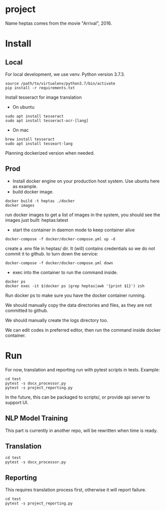 # project
Name heptas comes from the movie "Arrival", 2016. 
# Install
## Local 
For local development, we use venv. Python version 3.7.3.
```
source /path/to/virtualenv/python3.7/bin/activate
pip install -r requirements.txt
```
Install tesseract for image translation
- On ubuntu
```
sudo apt install tesseract
sudo apt install tesseract-ocr-[lang]
```
- On mac
```
brew install tesseract
sudo apt install tesseart-lang
```

Planning dockerized version when needed.


## Prod
* Install docker engine on your production host system. Use ubuntu here as example.
* build docker image. 
```
docker build -t heptas ./docker
docker images
```
run docker images to get a list of images in the system, you should see the images just built: heptas:latest

* start the container in daemon mode to keep container alive 
```
docker-compose -f docker/docker-compose.yml up -d
```
create a .env file in heptas/ dir. It (will) contains credentials so we do not commit it to github.
to turn down the service:
```
docker-compose -f docker/docker-compose.yml down
```

* exec into the container to run the command inside.
```
docker ps
docker exec -it $(docker ps |grep heptas|awk '{print $1}') zsh
```
Run docker ps to make sure you have the docker container running.

We should manually copy the data directories and files, as they are not committed to github. 

We should manually create the logs directory too.

We can edit codes in preferred editor, then run the command inside docker container.

# Run
For now, translation and reporting run with pytest scripts in tests. Example:
```
cd test
pytest -s docx_processor.py
pytest -s project_reporting.py
```
In the future, this can be packaged to scripts/, or provide api server to support UI.
## NLP Model Training
This part is currently in another repo, will be rewritten when time is ready. 

## Translation
```
cd test
pytest -s docx_processor.py
```

## Reporting
This requires translation process first, otherwise it will report failure.
```
cd test
pytest -s project_reporting.py
```
